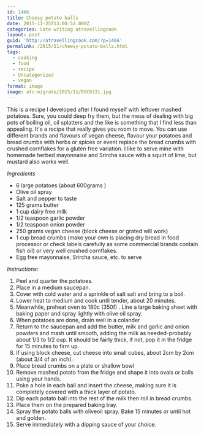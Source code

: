 ```yaml
---
id: 1466
title: Cheesy potato balls
date: 2015-11-25T13:00:52.000Z
categories: Cate writing atravellingcook
layout: post
guid: 'http://atravellingcook.com/?p=1466'
permalink: /2015/11/cheesy-potato-balls.html
tags:
  - cooking
  - food
  - recipe
  - Uncategorized
  - vegan
format: image
image: atc-migrate/2015/11/DSC0331.jpg
---
```


This is a recipe I developed after I found myself with leftover mashed potatoes. Sure, you could deep fry them, but the mess of dealing with big pots of boiling oil, oil splatters and the like is something that I find less than appealing. It's a recipe that really gives you room to move. You can use different brands and flavours of vegan cheese, flavour your potatoes and bread crumbs with herbs or spices or event replace the bread crumbs with crushed cornflakes for a gluten free variation. I like to serve mine with homemade herbed mayonnaise and Srircha sauce with a squirt of lime, but mustard also works well.

_Ingredients_

-   6 large potatoes (about 600grams )
-   Olive oil spray
-   Salt and pepper to taste
-   125 grams butter
-   1 cup dairy free milk
-   1/2 teaspoon garlic powder
-   1/2 teaspoon onion powder
-   250 grams vegan cheese (block cheese or grated will work)
-   1 cup bread crumbs (make your own is placing dry bread in food processor or check labels carefully as some commercial brands contain fish oil) or very well crushed cornflakes.
-   Egg free mayonnaise, Srircha sauce, etc. to serve

_Instructions:_

1.  Peel and quarter the potatoes.
2.  Place in a medium saucepan.
3.  Cover with cold water and a sprinkle of salt salt and bring to a boil.
4.  Lower heat to medium and cook until tender, about 20 minutes.
5.  Meanwhile, preheat oven to 180c (350f) . Line a large baking sheet with baking paper and spray lightly with olive oil spray.
6.  When potatoes are done, drain well in a colander
7.  Return to the saucepan and add the butter, milk and garlic and onion powders and mash until smooth, adding the milk as needed-probably about 1/3 to 1/2 cup. It should be fairly thick, if not, pop it in the fridge for 15 minutes to firm up.
8.  If using block cheese, cut cheese into small cubes, about 2cm by 2cm (about 3/4 of an inch).
9.  Place bread crumbs on a plate or shallow bowl
10. Remove mashed potato from the fridge and shape it into ovals or balls using your hands.
11. Poke a hole in each ball and insert the cheese, making sure it is completely covered with a thick layer of potato.
12. Dip each potato ball into the rest of the milk then roll in bread crumbs.
13. Place them on the prepared baking tray.
14. Spray the potato balls with oliveoil spray. Bake 15 minutes or until hot and golden.
15. Serve immediately with a dipping sauce of your choice.

